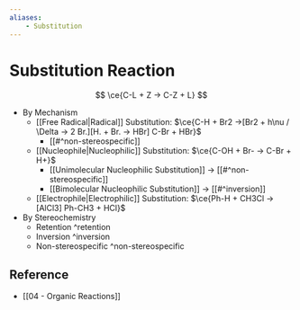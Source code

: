 ```yaml
---
aliases:
    - Substitution
---
```


# Substitution Reaction

$$
\ce{C-L + Z -> C-Z + L}
$$

- By Mechanism
    - [[Free Radical|Radical]] Substitution: $\ce{C-H + Br2 ->[Br2 + h\nu / \Delta -> 2 Br.][H. + Br. -> HBr] C-Br + HBr}$
        - [[#^non-stereospecific]]
    - [[Nucleophile|Nucleophilic]] Substitution: $\ce{C-OH + Br- -> C-Br + H+}$
        - [[Unimolecular Nucleophilic Substitution]] → [[#^non-stereospecific]]
        - [[Bimolecular Nucleophilic Substitution]] → [[#^inversion]]
    - [[Electrophile|Electrophilic]] Substitution: $\ce{Ph-H + CH3Cl ->[AlCl3] Ph-CH3 + HCl}$
- By Stereochemistry
    - Retention ^retention
    - Inversion ^inversion
    - Non-stereospecific ^non-stereospecific

## Reference

- [[04 - Organic Reactions]]
